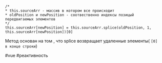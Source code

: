 ```
/*
* this.sourceArr - массив в котором все происходит
* oldPosition и newPosition - соотвественно индексы позицый передвигаемых элементов
*/
this.sourceArr[newPosition] = this.sourceArr.splice(oldPosition, 1, this.sourceArr[newPosition])[0]
```
Метод основан на том , что splice возвращает удаленные элементы( `[0] в конце строки`) 

#vue #реактивность 